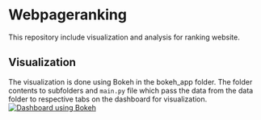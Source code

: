 # Webpageranking
This repository include visualization and analysis for ranking website. 

## Visualization 
The visualization is done using Bokeh in the bokeh\_app folder. The folder contents to subfolders and `main.py` file which pass the data from the data folder to respective tabs on the dashboard for visualization. 
[![Dashboard using Bokeh](https://img.youtube.com/vi/qSHbC7QEQdI/0.jpg)](https://www.youtube.com/watch?time_continue=1&v=qSHbC7QEQdI)

